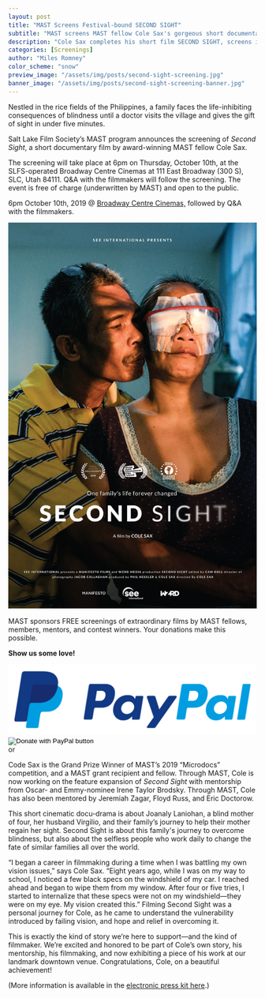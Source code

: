 ```yaml
---
layout: post
title: "MAST Screens Festival-bound SECOND SIGHT"
subtitle: "MAST screens MAST fellow Cole Sax's gorgeous short documentary SECOND SIGHT at the Broadway Centre Cinemas."
description: "Cole Sax completes his short film SECOND SIGHT, screens it at Broadway Centre Cinemas. Cole is now working on his feature expansion with mentorship through MAST from Oscar-nominee Irene Taylor Brodsky."
categories: [Screenings]
author: "Miles Romney"
color_scheme: "snow"
preview_image: "/assets/img/posts/second-sight-screening.jpg"
banner_image: "/assets/img/posts/second-sight-screening-banner.jpg"
---
```


Nestled in the rice fields of the Philippines, a family faces the life-inhibiting consequences of blindness until a doctor visits the village and gives the gift of sight in under five minutes.

Salt Lake Film Society’s MAST program announces the screening of _Second Sight_, a short documentary film by award-winning MAST fellow Cole Sax.

The screening will take place at 6pm on Thursday, October 10th, at the SLFS-operated Broadway Centre Cinemas at 111 East Broadway (300 S), SLC, Utah 84111. Q&A with the filmmakers will follow the screening. The event is free of charge (underwritten by MAST) and open to the public.

<div class="framed">
    <div class="half left">
        <div class="annotation">
            <p>
                6pm October 10th, 2019 @ <a href="https://goo.gl/maps/CKGDSqC3fsB8fT8J7" target="_NEW">Broadway Centre Cinemas,</a> followed by Q&A with the filmmakers.
            </p>
        </div>
        <img src="/assets/img/cole-sax-second-sight.jpg" />
    </div>
    <div id="donation-forms" class="half right flush">
        <div class="demarked description flush">
            <p>
                MAST sponsors FREE screenings of extraordinary films by MAST fellows, members, mentors, and contest winners. Your donations make this possible.
            </p>
            <p>
                <strong>Show us some love!</strong>
            </p>
        </div>        
        <div id="paypal" class="demarked">
            <img src="/assets/img/paypal-logo.png" id="paypal-logo" />
            <form action="https://www.paypal.com/cgi-bin/webscr" method="post" target="_NEW">
                <input type="hidden" name="cmd" value="_donations" />
                <input type="hidden" name="business" value="memberships@saltlakefilmsociety.org" />
                <input type="hidden" name="item_name" value="MAST Screenings" />
                <input type="hidden" name="currency_code" value="USD" />
                <input type="hidden" name="amount" value="" />
                <input type="image" src="https://www.paypalobjects.com/en_US/i/btn/btn_donate_LG.gif" border="0" name="submit" title="PayPal - The safer, easier way to pay online!" alt="Donate with PayPal button" />
                <img alt="" border="0" src="https://www.paypal.com/en_US/i/scr/pixel.gif" width="1" height="1" />
            </form>
            <div class="legend"><span>or</span></div>
        </div>
        <script 
            src="https://cdn.virtuoussoftware.com/virtuous.embed.min.js" 
            data-vform="000977F3-CEC4-46B9-91B7-D5B7D97E9EE5" 
            data-orgId="1395" 
            data-isGiving="true"
            data-dependencies="[]">
        </script>    
    </div>
</div>

Code Sax is the Grand Prize Winner of MAST’s 2019 “Microdocs” competition, and a MAST grant recipient and fellow. Through MAST, Cole is now working on the feature expansion of _Second Sight_ with mentorship from Oscar- and Emmy-nominee Irene Taylor Brodsky. Through MAST, Cole has also been mentored by Jeremiah Zagar, Floyd Russ, and Eric Doctorow.

This short cinematic docu-drama is about Joanaly Laniohan, a blind mother of four, her husband Virgilio, and their family’s journey to help their mother regain her sight. Second Sight is about this family's journey to overcome blindness, but also about the selfless people who work daily to change the fate of similar families all over the world.

“I began a career in filmmaking during a time when I was battling my own vision issues,” says Cole Sax. “Eight years ago, while I was on my way to school, I noticed a few black specs on the windshield of my car. I reached ahead and began to wipe them from my window. After four or five tries, I started to internalize that these specs were not on my windshield—they were on my eye. My vision created this.” Filming Second Sight was a personal journey for Cole, as he came to understand the vulnerability introduced by failing vision, and hope and relief in overcoming it.

This is exactly the kind of story we’re here to support—and the kind of filmmaker. We’re excited and honored to be part of Cole’s own story, his mentorship, his filmmaking, and now exhibiting a piece of his work at our landmark downtown venue. Congratulations, Cole, on a beautiful achievement!

(More information is available in the <a href="http://j.mp/second-site-press-kit-october-2019" target="_NEW">electronic press kit here</a>.)
